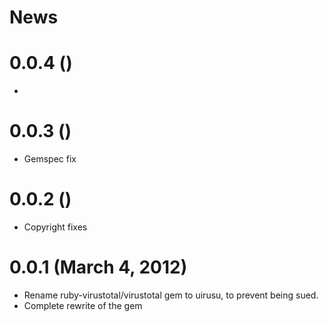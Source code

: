# News

# 0.0.4 ()
-

# 0.0.3 ()
- Gemspec fix

# 0.0.2 ()
- Copyright fixes

# 0.0.1 (March 4, 2012)
- Rename ruby-virustotal/virustotal gem to uirusu, to prevent being sued.
- Complete rewrite of the gem

